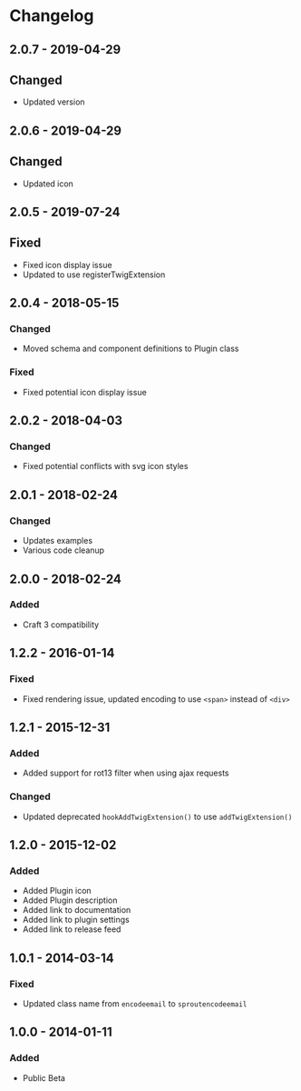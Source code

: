 # Changelog

## 2.0.7 - 2019-04-29

## Changed
- Updated version

## 2.0.6 - 2019-04-29

## Changed
- Updated icon

## 2.0.5 - 2019-07-24

## Fixed
- Fixed icon display issue
- Updated to use registerTwigExtension

## 2.0.4 - 2018-05-15

### Changed
- Moved schema and component definitions to Plugin class

### Fixed
- Fixed potential icon display issue

## 2.0.2 - 2018-04-03

### Changed
- Fixed potential conflicts with svg icon styles

## 2.0.1 - 2018-02-24

### Changed
- Updates examples
- Various code cleanup

## 2.0.0 - 2018-02-24

### Added
- Craft 3 compatibility

## 1.2.2 - 2016-01-14

### Fixed
- Fixed rendering issue, updated encoding to use `<span>` instead of `<div>`

## 1.2.1 - 2015-12-31

### Added
- Added support for rot13 filter when using ajax requests

### Changed
- Updated deprecated `hookAddTwigExtension()` to use `addTwigExtension()`

## 1.2.0 - 2015-12-02

### Added
- Added Plugin icon
- Added Plugin description
- Added link to documentation
- Added link to plugin settings
- Added link to release feed

## 1.0.1 - 2014-03-14

### Fixed
- Updated class name from `encodeemail` to `sproutencodeemail`

## 1.0.0 - 2014-01-11

### Added
- Public Beta
